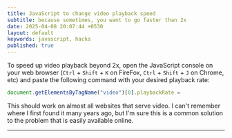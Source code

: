 ```yaml
---
title: JavaScript to change video playback speed
subtitle: because sometimes, you want to go faster than 2x
date: 2025-04-08 20:07:44 +0530
layout: default
keywords: javascript, hacks
published: true
---
```


To speed up video playback beyond 2x, open the JavaScript console on your web browser (`Ctrl` + `Shift` + `K` on FireFox, `Ctrl` + `Shift` + `J` on Chrome, etc) and paste the following command with your desired playback rate:

```js
document.getElementsByTagName("video")[0].playbackRate = 
```

This should work on almost all websites that serve video. I can't remember where I first found it many years ago, but I'm sure this is a common solution to the problem that is easily available online.

---
